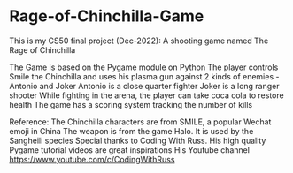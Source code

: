 # Rage-of-Chinchilla-Game

This is my CS50 final project (Dec-2022): A shooting game named The Rage of Chinchilla

The Game is based on the Pygame module on Python
The player controls Smile the Chinchilla and uses his plasma gun against 2 kinds of enemies - Antonio and Joker
Antonio is a close quarter fighter
Joker is a long ranger shooter
While fighting in the arena, the player can take coca cola to restore health
The game has a scoring system tracking the number of kills

Reference:
The Chinchilla characters are from SMILE, a popular Wechat emoji in China
The weapon is from the game Halo. It is used by the Sangheili species
Special thanks to Coding With Russ. His high quality Pygame tutorial videos are great inspirations
His Youtube channel
https://www.youtube.com/c/CodingWithRuss


